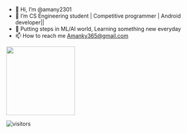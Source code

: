 - 👋 Hi, I’m @amany2301
- 👀 I’m CS Engineering student | Competitive programmer | Android developer||
- 🌱 Putting steps in ML/AI world, Learning something new everyday
- 📫 How to reach me Amanky365@gmail.com

<!---
amany2301/amany2301 is a ✨ special ✨ repository because its `README.md` (this file) appears on your GitHub profile.
You can click the Preview link to take a look at your changes.
--->
<img height="180em" src="https://github-readme-stats.vercel.app/api?username=amany2301&show_icons=true&hide_border=true&&count_private=true&include_all_commits=true" />

![visitors](https://visitor-badge.glitch.me/badge?page_id=page.id)
